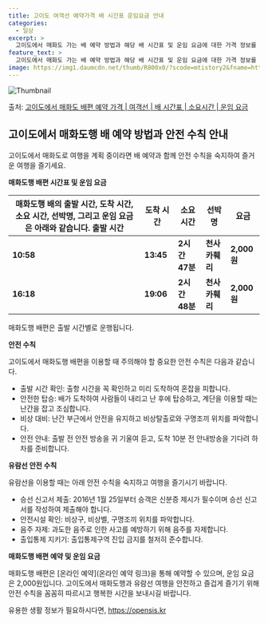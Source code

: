 ```yaml
---
title: 고이도 여객선 예약가격 배 시간표 운임요금 안내
categories:
  - 일상
excerpt: >
  고이도에서 매화도 가는 배 예약 방법과 해당 배 시간표 및 운임 요금에 대한 가격 정보를 안내 드리겠습니다. 안전하고 재밋는 매화도행 여행을 위해 아래 정보 참고하시기 바랍니다. 매화도행 배편 예약하기 👈 클릭고이도에서 매화도행 배 시간표출발 시간도착 시간소요 시간선박명요금10:5813:452시간 47분천사카훼리2,000원16:1819:062시간 48분천사카훼리2,000원매화도행 배편 예약하기 👈 클릭고이도에서 매화도행 여객선 탑승 시 주의할 점고이도에서 매화도행 여객선에 탑승하기 전 알아두어야 할 안전 수칙들에 대해 알아봅시다. 중요 내용: 1. 출발 시간 확인: 출항 시간을 꼭 확인하고 미리 도착하여 혼잡을 피합니다. 2. 안전한 탑승: 배가 도착하여 사람들이 내리고 난 후에 탑승하고, 계단을 이용할..
feature_text: >
  고이도에서 매화도 가는 배 예약 방법과 해당 배 시간표 및 운임 요금에 대한 가격 정보를 안내 드리겠습니다. 안전하고 재밋는 매화도행 여행을 위해 아래 정보 참고하시기 바랍니다. 매화도행 배편 예약하기 👈 클릭고이도에서 매화도행 배 시간표출발 시간도착 시간소요 시간선박명요금10:5813:452시간 47분천사카훼리2,000원16:1819:062시간 48분천사카훼리2,000원매화도행 배편 예약하기 👈 클릭고이도에서 매화도행 여객선 탑승 시 주의할 점고이도에서 매화도행 여객선에 탑승하기 전 알아두어야 할 안전 수칙들에 대해 알아봅시다. 중요 내용: 1. 출발 시간 확인: 출항 시간을 꼭 확인하고 미리 도착하여 혼잡을 피합니다. 2. 안전한 탑승: 배가 도착하여 사람들이 내리고 난 후에 탑승하고, 계단을 이용할..
image: https://img1.daumcdn.net/thumb/R800x0/?scode=mtistory2&fname=https%3A%2F%2Fblog.kakaocdn.net%2Fdn%2FlfbHs%2FbtsHDhSFjCC%2FStYYrZWg5OsGGdOhpTsyH0%2Fimg.webp
---
```


![Thumbnail](https://img1.daumcdn.net/thumb/R800x0/?scode=mtistory2&fname=https%3A%2F%2Fblog.kakaocdn.net%2Fdn%2FlfbHs%2FbtsHDhSFjCC%2FStYYrZWg5OsGGdOhpTsyH0%2Fimg.webp)

<p>출처: <a href="https://opensis.kr/entry/%EA%B3%A0%EC%9D%B4%EB%8F%84%EC%97%90%EC%84%9C-%EB%A7%A4%ED%99%94%EB%8F%84-%EB%B0%B0%ED%8E%B8-%EC%98%88%EC%95%BD-%EA%B0%80%EA%B2%A9-%EC%97%AC%EA%B0%9D%EC%84%A0-%EB%B0%B0-%EC%8B%9C%EA%B0%84%ED%91%9C-%EC%86%8C%EC%9A%94%EC%8B%9C%EA%B0%84-%EC%9A%B4%EC%9E%84-%EC%9A%94%EA%B8%88" rel="dofollow">고이도에서 매화도 배편 예약 가격 | 여객선 | 배 시간표 | 소요시간 | 운임 요금</a> </p>

## 고이도에서 매화도행 배 예약 방법과 안전 수칙 안내

고이도에서 매화도로 여행을 계획 중이라면 배 예약과 함께 안전 수칙을 숙지하여 즐거운 여행을 즐기세요.

**매화도행 배편 시간표 및 운임 요금**

매화도행 배의 출발 시간, 도착 시간, 소요 시간, 선박명, 그리고 운임 요금은 아래와 같습니다.  출발 시간 | 도착 시간 | 소요 시간 | 선박명 | 요금  
---|---|---|---|---  
**10:58** | **13:45** | **2시간 47분** | **천사카훼리** | **2,000원**  
**16:18** | **19:06** | **2시간 48분** | **천사카훼리** | **2,000원**  
매화도행 배편은 출발 시간별로 운행됩니다.

**안전 수칙**

고이도에서 매화도행 배편을 이용할 때 주의해야 할 중요한 안전 수칙은 다음과 같습니다.

  * 출발 시간 확인: 출항 시간을 꼭 확인하고 미리 도착하여 혼잡을 피합니다.
  * 안전한 탑승: 배가 도착하여 사람들이 내리고 난 후에 탑승하고, 계단을 이용할 때는 난간을 잡고 조심합니다.
  * 비상 대비: 난간 부근에서 안전을 유지하고 비상탈출로와 구명조끼 위치를 파악합니다.
  * 안전 안내: 출발 전 안전 방송을 귀 기울여 듣고, 도착 10분 전 안내방송을 기다려 하차를 준비합니다.

**유람선 안전 수칙**

유람선을 이용할 때는 아래 안전 수칙을 숙지하고 여행을 즐기시기 바랍니다.

  * 승선 신고서 제출: 2016년 1월 25일부터 승객은 신분증 제시가 필수이며 승선 신고서를 작성하여 제출해야 합니다.
  * 안전시설 확인: 비상구, 비상벨, 구명조끼 위치를 파악합니다.
  * 음주 자제: 과도한 음주로 인한 사고를 예방하기 위해 음주를 자제합니다.
  * 출입통제 지키기: 출입통제구역 진입 금지를 철저히 준수합니다.

**매화도행 배편 예약 및 운임 요금**

매화도행 배편은 [온라인 예약](온라인 예약 링크)을 통해 예약할 수 있으며, 운임 요금은 2,000원입니다. 고이도에서 매화도행과 유람선
여행을 안전하고 즐겁게 즐기기 위해 안전 수칙을 꼼꼼히 따르시고 행복한 시간을 보내시길 바랍니다.

 

유용한 생활 정보가 필요하시다면, <a href="https://opensis.kr" rel="dofollow">https://opensis.kr</a>


